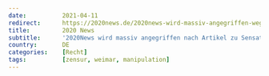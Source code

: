 ```yaml
---
date:          2021-04-11
redirect:      https://2020news.de/2020news-wird-massiv-angegriffen-wegen-der-weimarer-entscheidung-was-steckt-dahinter/
title:         2020 News
subtitle:      '2020News wird massiv angegriffen nach Artikel zu Sensationsurteil - warum?'
country:       DE
categories:    [Recht]
tags:          [zensur, weimar, manipulation]
---
```

